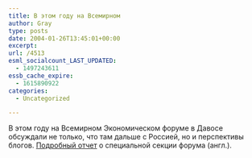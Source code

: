```yaml
---
title: В этом году на Всемирном
author: Gray
type: posts
date: 2004-01-26T13:45:01+00:00
excerpt:
url: /4513
esml_socialcount_LAST_UPDATED:
  - 1497243611
essb_cache_expire:
  - 1615890922
categories:
  - Uncategorized

---
```








В этом году на Всемирном Экономическом форуме в Давосе обсуждали не только, что там дальше с Россией, но и перспективы блогов. <a href="http://billmon.org/archives/000985.html" target="_blank">Подробный отчет</a> о специальной секции форума (англ.).